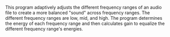 This program adaptively adjusts the different frequency ranges of an
audio file to create a more balanced "sound" across frequency ranges.
The different frequency ranges are low, mid, and high.
The program determines the energy of each frequency range and then
calculates gain to equalize the different frequency range's energies.
